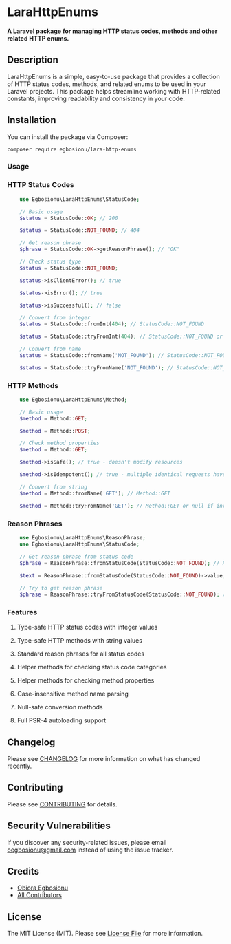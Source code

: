 # LaraHttpEnums

**A Laravel package for managing HTTP status codes, methods and other related HTTP enums.**

## Description

LaraHttpEnums is a simple, easy-to-use package that provides a collection of HTTP status codes, methods, and related enums to be used in your Laravel projects. This package helps streamline working with HTTP-related constants, improving readability and consistency in your code.

## Installation

You can install the package via Composer:

```
composer require egbosionu/lara-http-enums
```

### Usage

### HTTP Status Codes

```php
    use Egbosionu\LaraHttpEnums\StatusCode;

    // Basic usage
    $status = StatusCode::OK; // 200

    $status = StatusCode::NOT_FOUND; // 404

    // Get reason phrase
    $phrase = StatusCode::OK->getReasonPhrase(); // "OK"

    // Check status type
    $status = StatusCode::NOT_FOUND;

    $status->isClientError(); // true

    $status->isError(); // true

    $status->isSuccessful(); // false

    // Convert from integer
    $status = StatusCode::fromInt(404); // StatusCode::NOT_FOUND

    $status = StatusCode::tryFromInt(404); // StatusCode::NOT_FOUND or null if invalid

    // Convert from name
    $status = StatusCode::fromName('NOT_FOUND'); // StatusCode::NOT_FOUND

    $status = StatusCode::tryFromName('NOT_FOUND'); // StatusCode::NOT_FOUND or null if invalid
```

### HTTP Methods

```php
    use Egbosionu\LaraHttpEnums\Method;

    // Basic usage
    $method = Method::GET;

    $method = Method::POST;

    // Check method properties
    $method = Method::GET;

    $method->isSafe(); // true - doesn't modify resources

    $method->isIdempotent(); // true - multiple identical requests have same effect as single request

    // Convert from string
    $method = Method::fromName('GET'); // Method::GET

    $method = Method::tryFromName('GET'); // Method::GET or null if invalid
```

### Reason Phrases

```php
    use Egbosionu\LaraHttpEnums\ReasonPhrase;
    use Egbosionu\LaraHttpEnums\StatusCode;

    // Get reason phrase from status code
    $phrase = ReasonPhrase::fromStatusCode(StatusCode::NOT_FOUND); // ReasonPhrase::NOT_FOUND
    
    $text = ReasonPhrase::fromStatusCode(StatusCode::NOT_FOUND)->value; // "Not Found"

    // Try to get reason phrase
    $phrase = ReasonPhrase::tryFromStatusCode(StatusCode::NOT_FOUND); // ReasonPhrase::NOT_FOUND or null if invalid
```

### Features

1. Type-safe HTTP status codes with integer values

2. Type-safe HTTP methods with string values

3. Standard reason phrases for all status codes

4. Helper methods for checking status code categories

5. Helper methods for checking method properties

6. Case-insensitive method name parsing

7. Null-safe conversion methods

8. Full PSR-4 autoloading support

## Changelog

Please see [CHANGELOG](CHANGELOG.md) for more information on what has changed recently.

## Contributing

Please see [CONTRIBUTING](CONTRIBUTING.md) for details.

## Security Vulnerabilities

If you discover any security-related issues, please email [oegbosionu@gmail.com](mailto:oegbosionu@gmail.com) instead of using the issue tracker.

## Credits

- [Obiora Egbosionu](https://github.com/kazburrel)
- [All Contributors](../../contributors)

## License

The MIT License (MIT). Please see [License File](LICENSE) for more information.
